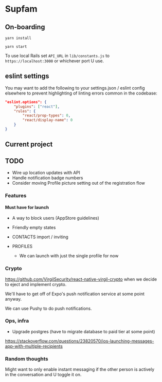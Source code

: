 # Supfam

## On-boarding

`yarn install`

`yarn start`

To use local Rails set `API_URL` in `lib/constants.js` to `https://localhost:3000` or whichever port U use.

## eslint settings

You may want to add the following to your settings.json / eslint config elsewhere to prevent highlighting of linting errors common in the codebase:

```json
"eslint.options": {
    "plugins": ["react"],
    "rules": {
        "react/prop-types": 0,
        "react/display-name": 0
    }
}
```

## Current project

## TODO

- Wire up location updates with API
- Handle notification badge numbers
- Consider moving Profile picture setting out of the registration flow

### Features

#### Must have for launch

- A way to block users (AppStore guidelines)
- Friendly empty states

- CONTACTS import / inviting

- PROFILES
  - We can launch with just the single profile for now

### Crypto

https://github.com/VirgilSecurity/react-native-virgil-crypto when we decide to eject and implement crypto.

We'll have to get off of Expo's push notification service at some point anyway.

We can use Pushy to do push notifications.

### Ops, infra

- Upgrade postgres (have to migrate database to paid tier at some point)

https://stackoverflow.com/questions/23820570/ios-launching-messages-app-with-multiple-recipients

### Random thoughts

Might want to only enable instant messaging if the other person is actively in the conversation and U toggle it on.
